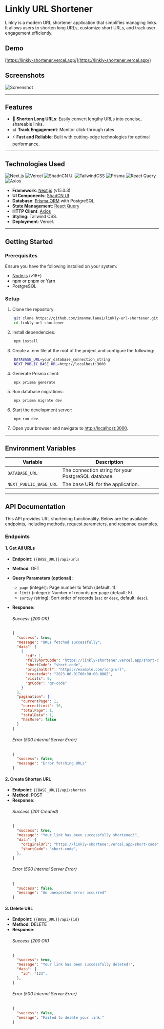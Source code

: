 # Linkly URL Shortener
  
Linkly is a modern URL shortener application that simplifies managing links. It allows users to shorten long URLs, customize short URLs, and track user engagement efficiently.

## **Demo**

[https://linkly-shortener.vercel.app/](https://linkly-shortener.vercel.app/)

## **Screenshots**

<img src="https://linkly-shortener.vercel.app/ss.png" alt="Screenshot" border="0">

---

## **Features**

- 🔗 **Shorten Long URLs**: Easily convert lengthy URLs into concise, shareable links.
- 📊 **Track Engagement**: Monitor click-through rates
- ⚡ **Fast and Reliable**: Built with cutting-edge technologies for optimal performance.

---

## **Technologies Used**

![Next.js](https://img.shields.io/badge/next%20js-000000?style=for-the-badge&logo=nextdotjs&logoColor=white)
![Vercel](https://img.shields.io/badge/Vercel-000000?style=for-the-badge&logo=vercel&logoColor=white) 
![ShadnCN UI](https://img.shields.io/badge/shadcn%2Fui-000000?style=for-the-badge&logo=shadcnui&logoColor=white)
![TailwindCSS](https://img.shields.io/badge/Tailwind_CSS-38B2AC?style=for-the-badge&logo=tailwind-css&logoColor=white) 
![Prisma](https://img.shields.io/badge/Prisma-3982CE?style=for-the-badge&logo=Prisma&logoColor=white) 
![React Query](https://img.shields.io/badge/React_Query-FF4154?style=for-the-badge&logo=ReactQuery&logoColor=white) 
![Axios](https://img.shields.io/badge/axios-671ddf?&style=for-the-badge&logo=axios&logoColor=white) 

- **Framework**: [Next.js](https://nextjs.org/) (v15.0.3)
- **UI Components**: [ShadCN UI](https://shadcn.dev/)
- **Database**: [Prisma ORM](https://www.prisma.io/) with PostgreSQL.
- **State Management**: [React Query](https://tanstack.com/query) 
- **HTTP Client**: [Axios](https://axios-http.com/) 
- **Styling**: Tailwind CSS.
- **Deployment**: Vercel.
  
---

## **Getting Started**

### **Prerequisites**

Ensure you have the following installed on your system:
- [Node.js](https://nodejs.org/) (v18+)
- [npm](https://www.npmjs.com/) or [pnpm](https://pnpm.io/) or [Yarn](https://yarnpkg.com/)
- PostgreSQL

### **Setup**

1. Clone the repository:

```bash
    git clone https://github.com/imanmaulana1/linkly-url-shortener.git
    cd linkly-url-shortener
```

2. Install dependencies:

```bash
    npm install
```

3. Create a .env file at the root of the project and configure the following:

```bash
    DATABASE_URL=your_database_connection_string
    NEXT_PUBLIC_BASE_URL=http://localhost:3000
```

4. Generate Prisma client:

```bash
    npx prisma generate
```

5. Run database migrations:

```bash
    npx prisma migrate dev
```

6. Start the development server:

```bash
    npm run dev
```

7. Open your browser and navigate to [http://localhost:3000](http://localhost:3000).
   
---

## **Environment Variables**

| Variable | Description |
| --- | --- |
| `DATABASE_URL` | The connection string for your PostgreSQL database. |
| `NEXT_PUBLIC_BASE_URL` | The base URL for the application. |

---

## API Documentation

This API provides URL shortening functionality. Below are the available endpoints, including methods, request parameters, and response examples.

### Endpoints

#### 1. Get All URLs
- **Endpoint**: `{{BASE_URL}}/api/urls`
- **Method**: GET
- **Query Parameters (optional)**:
  - `page` (integer): Page number to fetch (default: 1).
  - `limit` (integer): Number of records per page (default: 5).
  - `sortBy` (string): Sort order of records (`asc` or `desc`, default: `desc`).
- **Response**:
  ###### Success (200 OK)
  ```json
  {
    "success": true,
    "message": "URLs fetched successfully",
    "data": [
      {
        "id": 1,
        "fullShortCode": "https://linkly-shortener.vercel.app/short-code",
        "shortCode": "short-code",
        "originalUrl": "https://example.com/long-url",
        "createdAt": "2023-06-01T00:00:00.000Z",
        "visits": 0,
        "qrCode": "qr-code"
      }
    ],
    "pagination": {
      "currentPage": 1,
      "currentLimit": 10,
      "totalPage": 1,
      "totalData": 1,
      "hasMore": false
    }
  }
  ```
  
  ###### Error (500 Internal Server Error)
  ```json
  {
    "success": false,
    "message": "Error fetching URLs"
  }
  ```

#### 2. Create Shorten URL
- **Endpoint**: `{{BASE_URL}}/api/shorten`
- **Method**: POST
- **Response**:
  ###### Success (201 Created)
  ```json
  {
    "success": true,
    "message": "Your link has been successfully shortened!",
    "data": {
      "originalUrl": "https://linkly-shortener.vercel.app/short-code",
      "shortCode": "short-code",
    },
  }
  ```
  ###### Error (500 Internal Server Error)
  ```json
  {
    "success": false,
    "message": "An unexpected error occurred"
  }
  ```

#### 3. Delete URL
- **Endpoint**: `{{BASE_URL}}/api/{id}`
- **Method**: DELETE
- **Response**:
  ###### Success (200 OK)
  ```json
  {
    "success": true,
    "message": "Your link has been successfully deleted!",
    "data": {
      "id": "123",
    },
  }
  ```
  ###### Error (500 Internal Server Error)
  ```json
  {
    "success": false,
    "message": "Failed to delete your link."
  }
  ```